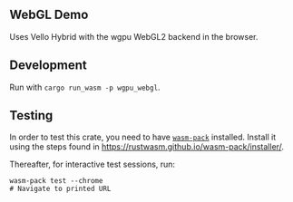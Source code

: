 ## WebGL Demo

Uses Vello Hybrid with the wgpu WebGL2 backend in the browser.

## Development

Run with `cargo run_wasm -p wgpu_webgl`.

## Testing

In order to test this crate, you need to have [`wasm-pack`] installed. Install it using
the steps found in https://rustwasm.github.io/wasm-pack/installer/.

Thereafter, for interactive test sessions, run:

```
wasm-pack test --chrome
# Navigate to printed URL
```

[`wasm-pack`]: https://rustwasm.github.io/wasm-pack/